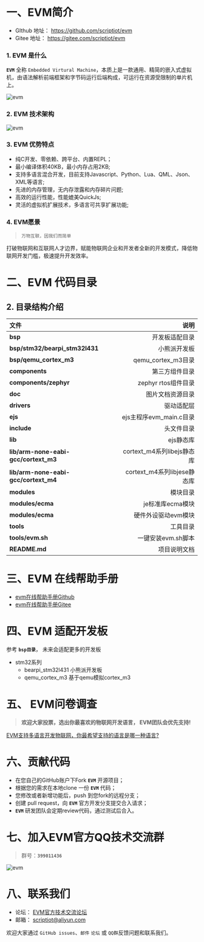 一、EVM简介
========================================

+ GIthub 地址： https://github.com/scriptiot/evm
+ Gitee  地址： https://gitee.com/scriptiot/evm

###  1.  EVM 是什么

 **`EVM`** 全称 `Embedded Virtural Machine`，本质上是一款通用、精简的嵌入式虚拟机，由语法解析前端框架和字节码运行后端构成，可运行在资源受限制的单片机上。

![evm](./image/logo.png)

### 2. EVM 技术架构

![evm](./image/evm.png)

### 3. EVM 优势特点

+ 纯C开发、零依赖、跨平台、内置REPL；
+ 最小编译体积40KB，最小内存占用2KB;
+ 支持多语言混合开发，目前支持Javascript、Python、Lua、QML、Json、XML等语言;
+ 先进的内存管理，无内存泄露和内存碎片问题;
+ 高效的运行性能，性能媲美QuickJs;
+ 灵活的虚拟机扩展技术，多语言可共享扩展功能;


### 4. EVM愿景

> `万物互联，因我们而简单`

打破物联网和互联网人才边界，赋能物联网企业和开发者全新的开发模式，降低物联网开发门槛，极速提升开发效率。


二、EVM 代码目录
======================================== 


## 2. 目录结构介绍

| 文件      |    说明|
| :-------- | --------:|
| **bsp**| 开发板适配目录 |
| **bsp/stm32/bearpi_stm32l431**| 小熊派开发板 |
| **bsp/qemu_cortex_m3**|qemu_cortex_m3目录 |
| **components**| 第三方组件目录 |
| **components/zephyr**| zephyr rtos组件目录 |
| **doc**| 图片文档资源目录 |
| **drivers**| 驱动适配层 |
| **ejs**|   ejs主程序evm_main.c目录  | 
| **include**|   头文件目录  | 
| **lib**|   ejs静态库  |
| **lib/arm-none-eabi-gcc/cortext_m3**|   cortext_m4系列libejs静态库  |
| **lib/arm-none-eabi-gcc/cortext_m4**|   cortext_m4系列libjese静态库  |
| **modules**|  模块目录  |
| **modules/ecma**|  je标准库ecma模块  | 
| **modules/ecma**|  硬件外设驱动evm模块  | 
| **tools**|  工具目录|
| **tools/evm.sh**|  一键安装evm.sh脚本|
| **README.md**|   项目说明文档|


三、EVM 在线帮助手册
========================================

+ [evm在线帮助手册Github](https://scriptiot.github.io/evm_doc/#/zh-cn/evm_what)
+ [evm在线帮助手册Gitee](https://scriptiot.gitee.io/evm_doc/#/zh-cn/evm_what)

四、EVM 适配开发板
========================================

参考  **`bsp目录`**， 未来会适配更多的开发板

+ stm32系列
  + bearpi_stm32l431 小熊派开发板
  + qemu_cortex_m3  基于qemu模拟cortex_m3


五、 EVM问卷调查
========================================

> **欢迎大家投票，选出你最喜欢的物联网开发语言， EVM团队会优先支持!**

[EVM支持多语言开发物联网，你最希望支持的语言是哪一种语言?](https://www.wenjuan.com/s/Qre6Vf/)


六、贡献代码
========================================
+ 在您自己的GitHub账户下Fork **`EVM`** 开源项目；
+ 根据您的需求在本地clone 一份 **`EVM`** 代码；
+ 您修改或者新增功能后，push 到您fork的远程分支；
+ 创建 pull request，向 **`EVM`** 官方开发分支提交合入请求；
+ **`EVM`** 研发团队会定期review代码，通过测试后合入。

七、加入EVM官方QQ技术交流群
========================================

> 群号：**`399011436`**

![evm](./image/QQ.jpg)

八、联系我们
========================================
+ 论坛： [EVM官方技术交流论坛](http://47.105.117.50/discuzx/upload/)
+ 邮箱： scriptiot@aliyun.com

欢迎大家通过 `GitHub issues`、`邮件` `论坛` 或 `QQ群`反馈问题和联系我们。
